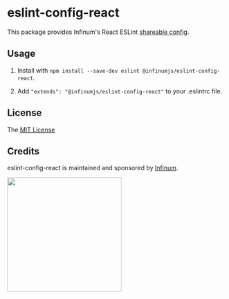 # eslint-config-react

This package provides Infinum's React ESLint [shareable config](https://eslint.org/docs/developer-guide/shareable-configs.html).

## Usage

1. Install with `npm install --save-dev eslint @infinumjs/eslint-config-react`.

2. Add `"extends": "@infinumjs/eslint-config-react"` to your .eslintrc file.

## License

The [MIT License](../LICENSE)

## Credits

eslint-config-react is maintained and sponsored by
[Infinum](http://www.infinum.co).

<img src="https://infinum.co/infinum.png" width="264">
